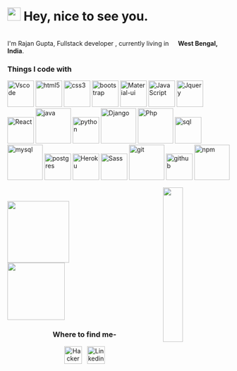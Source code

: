 
<h1><img src="https://emojis.slackmojis.com/emojis/images/1531849430/4246/blob-sunglasses.gif?1531849430" width="30"/> Hey, nice to see you.</h1>


<p></br> I'm Rajan Gupta, Fullstack developer , currently living in <img src="https://image.flaticon.com/icons/png/128/321/321238.png" width="13"/> <b>West Bengal, India</b>. 

</p>
<h3>Things I code with</h3>
<p>
    <img alt="Vscode" src="https://media.giphy.com/media/IdyAQJVN2kVPNUrojM/giphy.gif" width="60px" />
   <img alt="html5" src="https://media.giphy.com/media/XAxylRMCdpbEWUAvr8/giphy.gif" width="60px" />
  <img alt="css3" src="https://media.giphy.com/media/fsEaZldNC8A1PJ3mwp/giphy.gif" width="60px" />
  <img alt="bootstrap" src="https://media.giphy.com/media/Sr8xDpMwVKOHUWDVRD/giphy.gif" width="60px" />
  <img alt="Material-ui" src="https://material-ui.com/static/logo.png" width="60px" /> 
  <img alt="JavaScript" src="https://media.giphy.com/media/ln7z2eWriiQAllfVcn/giphy.gif" width="60px" /> 
  <img alt="Jquery" src="https://generic-ui.com/assets/images/platform-logos/jquery.logo.jpg" width="60px" /> 
  <img alt="React" src="https://media.giphy.com/media/eNAsjO55tPbgaor7ma/giphy.gif" width="60px" />
  <img alt="java" src="https://logos-download.com/wp-content/uploads/2016/10/Java_logo_icon.png" width="80px" />
  <img alt="python" src="https://media.giphy.com/media/LMt9638dO8dftAjtco/giphy.gif" width="60px" />
  <img alt="Django" src="https://logos-download.com/wp-content/uploads/2019/06/Django_Logo.png" width="80px" />
    <img alt="Php" src="https://media.giphy.com/media/JqDcpPX8vWahUny0pE/giphy.gif" width="80px" />
  <img alt="sql" src="https://upload.wikimedia.org/wikipedia/commons/thumb/9/97/Sqlite-square-icon.svg/256px-Sqlite-square-icon.svg.png" width="60px" />
  <img alt="mysql" src="https://download.logo.wine/logo/MySQL/MySQL-Logo.wine.png" width="80px" />
  <img alt="postgres" src="https://cdn.iconscout.com/icon/free/png-256/postgresql-11-1175122.png" width="60px" />
  <img alt="Heroku" src="https://cdn.iconscout.com/icon/free/png-512/heroku-5-569467.png" width="60px" />
  <img alt="Sass" src="https://sass-lang.com/assets/img/styleguide/seal-color-aef0354c.png" width="60px"/>
  <img alt="git" src="https://media.giphy.com/media/kH6CqYiquZawmU1HI6/giphy.gif" width="80px" />
  <img alt="github" src="https://media.giphy.com/media/du3J3cXyzhj75IOgvA/giphy.gif" width="60px" />
  <img alt="npm" src="https://upload.wikimedia.org/wikipedia/commons/thumb/d/db/Npm-logo.svg/800px-Npm-logo.svg.png" width="80px" />
</p>
<img src="https://media.giphy.com/media/USV0ym3bVWQJJmNu3N/giphy.gif"  align="right" width="30%" />&nbsp;&nbsp;&nbsp;&nbsp;&nbsp;&nbsp;
<p>
<img height='140px' src="https://github-readme-stats.vercel.app/api?username=Rajangupta09&show_icons=true&theme=tokyonight&count_private=true&include_all_commits=false&" /><br /> <img height='130px' src="https://github-readme-stats.vercel.app/api/top-langs/?username=Rajangupta09&hide_title=true&layout=compact&bg_color=0,0,0,0&theme=graywhite&hide=html,css&langs_count=6&count_private=true" />
</p>

<h3 align="center">Where to find me-</h3>
<p align="center"><a href="https://www.hackerrank.com/rjnkumar05"  target="_blank"><img alt="HackerRank" src="https://pbs.twimg.com/profile_images/1281089565306978306/lY9LTGve_400x400.jpg" width="40px" /></a>&nbsp;&nbsp; 
<a href="https://www.linkedin.com/in/rajangupta09" target="_blank"><img alt="Linkedin" src="https://cdn.jsdelivr.net/npm/simple-icons@v3/icons/linkedin.svg" width="40px" /></a> 
  
</p>


